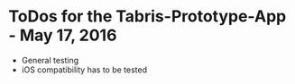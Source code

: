 # ToDos for the Tabris-Prototype-App - May 17, 2016 #

* General testing
* iOS compatibility has to be tested